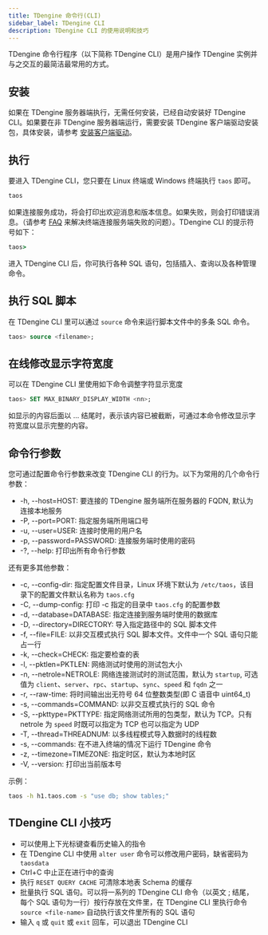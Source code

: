 ```yaml
---
title: TDengine 命令行(CLI)
sidebar_label: TDengine CLI
description: TDengine CLI 的使用说明和技巧
---
```


TDengine 命令行程序（以下简称 TDengine CLI）是用户操作 TDengine 实例并与之交互的最简洁最常用的方式。

## 安装

如果在 TDengine 服务器端执行，无需任何安装，已经自动安装好 TDengine CLI。如果要在非 TDengine 服务器端运行，需要安装 TDengine 客户端驱动安装包，具体安装，请参考 [安装客户端驱动](/reference/connector/#安装客户端驱动)。

## 执行

要进入 TDengine CLI，您只要在 Linux 终端或 Windows 终端执行 `taos` 即可。

```bash
taos
```

如果连接服务成功，将会打印出欢迎消息和版本信息。如果失败，则会打印错误消息。（请参考 [FAQ](/train-faq/faq) 来解决终端连接服务端失败的问题）。TDengine CLI 的提示符号如下：

```cmd
taos>
```

进入 TDengine CLI 后，你可执行各种 SQL 语句，包括插入、查询以及各种管理命令。

## 执行 SQL 脚本

在 TDengine CLI 里可以通过 `source` 命令来运行脚本文件中的多条 SQL 命令。

```sql
taos> source <filename>;
```

## 在线修改显示字符宽度

可以在 TDengine CLI 里使用如下命令调整字符显示宽度

```sql
taos> SET MAX_BINARY_DISPLAY_WIDTH <nn>;
```

如显示的内容后面以 ... 结尾时，表示该内容已被截断，可通过本命令修改显示字符宽度以显示完整的内容。

## 命令行参数

您可通过配置命令行参数来改变 TDengine CLI 的行为。以下为常用的几个命令行参数：

- -h, --host=HOST: 要连接的 TDengine 服务端所在服务器的 FQDN, 默认为连接本地服务
- -P, --port=PORT: 指定服务端所用端口号
- -u, --user=USER: 连接时使用的用户名
- -p, --password=PASSWORD: 连接服务端时使用的密码
- -?, --help: 打印出所有命令行参数

还有更多其他参数：

- -c, --config-dir: 指定配置文件目录，Linux 环境下默认为 `/etc/taos`，该目录下的配置文件默认名称为 `taos.cfg`
- -C, --dump-config: 打印 -c 指定的目录中 `taos.cfg` 的配置参数
- -d, --database=DATABASE: 指定连接到服务端时使用的数据库
- -D, --directory=DIRECTORY: 导入指定路径中的 SQL 脚本文件
- -f, --file=FILE: 以非交互模式执行 SQL 脚本文件。文件中一个 SQL 语句只能占一行
- -k, --check=CHECK: 指定要检查的表
- -l, --pktlen=PKTLEN: 网络测试时使用的测试包大小
- -n, --netrole=NETROLE: 网络连接测试时的测试范围，默认为 `startup`, 可选值为 `client`、`server`、`rpc`、`startup`、`sync`、`speed` 和 `fqdn` 之一
- -r, --raw-time: 将时间输出出无符号 64 位整数类型(即 C 语音中 uint64_t)
- -s, --commands=COMMAND: 以非交互模式执行的 SQL 命令
- -S, --pkttype=PKTTYPE: 指定网络测试所用的包类型，默认为 TCP。只有 netrole 为 `speed` 时既可以指定为 TCP 也可以指定为 UDP
- -T, --thread=THREADNUM: 以多线程模式导入数据时的线程数
- -s, --commands: 在不进入终端的情况下运行 TDengine 命令
- -z, --timezone=TIMEZONE: 指定时区，默认为本地时区
- -V, --version: 打印出当前版本号

示例：

```bash
taos -h h1.taos.com -s "use db; show tables;"
```

## TDengine CLI 小技巧

- 可以使用上下光标键查看历史输入的指令
- 在 TDengine CLI 中使用 `alter user` 命令可以修改用户密码，缺省密码为 `taosdata`
- Ctrl+C 中止正在进行中的查询
- 执行 `RESET QUERY CACHE` 可清除本地表 Schema 的缓存
- 批量执行 SQL 语句。可以将一系列的 TDengine CLI 命令（以英文 ; 结尾，每个 SQL 语句为一行）按行存放在文件里，在 TDengine CLI 里执行命令 `source <file-name>` 自动执行该文件里所有的 SQL 语句
- 输入 `q` 或 `quit` 或 `exit` 回车，可以退出 TDengine CLI
